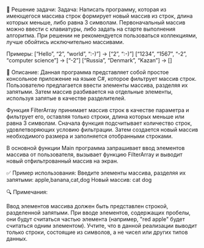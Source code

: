 📄 Решение задачи: 
Задача: Написать программу, которая из имеющегося массива строк формирует новый массив из строк, длина которых меньше, либо равна 3 символам. Первоначальный массив можно ввести с клавиатуры, либо задать на старте выполнения алгоритма. При решении не рекомендуется пользоваться коллекциями, лучше обойтись исключительно массивами.

Примеры:
[“Hello”, “2”, “world”, “:-)”] → [“2”, “:-)”]
[“1234”, “1567”, “-2”, “computer science”] → [“-2”]
[“Russia”, “Denmark”, “Kazan”] → []

🧠 Описание:
Данная программа представляет собой простое консольное приложение на языке C#, которое фильтрует массив строк. Пользователю предлагается ввести элементы массива, разделяя их запятыми. Затем массив разбивается на отдельные элементы, используя запятые в качестве разделителей.

Функция FilterArray принимает массив строк в качестве параметра и фильтрует его, оставляя только строки, длина которых меньше или равна 3 символам. Сначала функция подсчитывает количество строк, удовлетворяющих условию фильтрации. Затем создается новый массив необходимого размера и заполняется отобранными строками.

В основной функции Main программа запрашивает ввод элементов массива от пользователя, вызывает функцию FilterArray и выводит новый отфильтрованный массив на экран.

✅ Пример использования:
Введите элементы массива, разделяя их запятыми:
apple,banana,cat,dog
Новый массив:
cat
dog

🔍 Примечания:

Ввод элементов массива должен быть представлен строкой, разделенной запятыми.
При вводе элементов, содержащих пробелы, они будут считаться частью элемента (например, "red apple" будет считаться одним элементом).
Учтите, что в данной реализации выводит только строки, состоящие из символов, а не чисел или других типов данных.